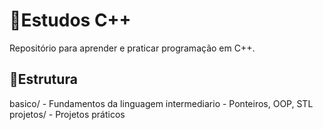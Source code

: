 # 📘Estudos C++

Repositório para aprender e praticar programação em C++.

## 📂Estrutura

basico/       - Fundamentos da linguagem
intermediario - Ponteiros, OOP, STL
projetos/     - Projetos práticos
##
